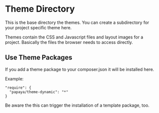 # Theme Directory

This is the base directory the themes. You can create a subdirectory
for your project specific theme here.

Themes contain the CSS and Javascript files and layout images for a
project. Basically the files the browser needs to access directly.

## Use Theme Packages

If you add a theme package to your composer.json it will be installed here.

Example:

    "require": {
      "papaya/theme-dynamic": "*"
    }

Be aware the this can trigger the installation of a template package, too.